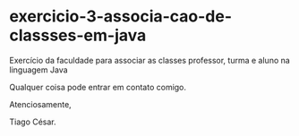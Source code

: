 # exercicio-3-associa-cao-de-classses-em-java
Exercício da faculdade para associar as classes professor, turma e aluno na linguagem Java



Qualquer coisa pode entrar em contato comigo.

Atenciosamente,

Tiago César.